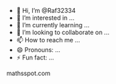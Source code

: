 - 👋 Hi, I’m @Raf32334
- 👀 I’m interested in ...
- 🌱 I’m currently learning ...
- 💞️ I’m looking to collaborate on ...
- 📫 How to reach me ...
- 😄 Pronouns: ...
- ⚡ Fun fact: ...

<!---
Raf32334/Raf32334 is a ✨ special ✨ repository because its `README.md` (this file) appears on your GitHub profile.
You can click the Preview link to take a look at your changes.
--->mathsspot.com

